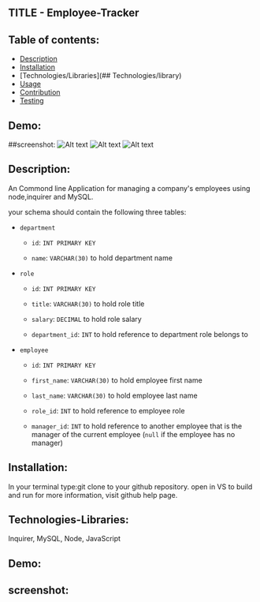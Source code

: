 ##   TITLE - Employee-Tracker

  ## Table of contents:
  - [Description](#description)
  - [Installation](##installation)
  - [Technologies/Libraries](## Technologies/library)
  - [Usage](#usage)
  - [Contribution](#Contribution)
  - [Testing](#Testing)

  ## Demo:


  
  

  ##screenshot:
  ![Alt text](image.png)
  ![Alt text](image-1.png)
  ![Alt text](image-2.png)






## Description:
An Commond line Application for managing a company's employees using node,inquirer and MySQL.

your schema should contain the following three tables:

* `department`

    * `id`: `INT PRIMARY KEY`

    * `name`: `VARCHAR(30)` to hold department name

* `role`

    * `id`: `INT PRIMARY KEY`

    * `title`: `VARCHAR(30)` to hold role title

    * `salary`: `DECIMAL` to hold role salary

    * `department_id`: `INT` to hold reference to department role belongs to

* `employee`

    * `id`: `INT PRIMARY KEY`

    * `first_name`: `VARCHAR(30)` to hold employee first name

    * `last_name`: `VARCHAR(30)` to hold employee last name

    * `role_id`: `INT` to hold reference to employee role

    * `manager_id`: `INT` to hold reference to another employee that is the manager of the current employee (`null` if the employee has no manager)

## Installation:
In your terminal type:git clone to your github repository.
open in VS  to build and run
for more information, visit github help page.

## Technologies-Libraries:
Inquirer, MySQL, Node, JavaScript

## Demo:

## screenshot:
